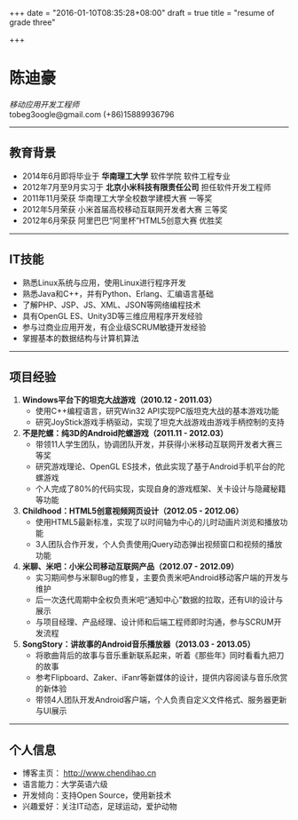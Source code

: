 +++
date = "2016-01-10T08:35:28+08:00"
draft = true
title = "resume of grade three"

+++



<h1>陈迪豪</h1>
<p> <em>移动应用开发工程师</em><br> tobeg3oogle@gmail.com    (+86)15889936796   


</p>
<hr>
<h2>教育背景</h2>
<ul>
<li>2014年6月即将毕业于 <strong>华南理工大学</strong> 软件学院 软件工程专业</li>
<li>2012年7月至9月实习于 <strong>北京小米科技有限责任公司</strong> 担任软件开发工程师</li>
<li>2011年11月荣获 华南理工大学全校数学建模大赛 一等奖</li>
<li>2012年5月荣获 小米首届高校移动互联网开发者大赛 三等奖</li>
<li>2012年6月荣获 阿里巴巴“阿里杯”HTML5创意大赛 优胜奖</li>
</ul>
<hr>
<h2>IT技能</h2>
<ul>
<li>熟悉Linux系统与应用，使用Linux进行程序开发</li>
<li>熟悉Java和C++，并有Python、Erlang、汇编语言基础</li>
<li>了解PHP、JSP、JS、XML、JSON等网络编程技术</li>
<li>具有OpenGL ES、Unity3D等三维应用程序开发经验</li>
<li>参与过商业应用开发，有企业级SCRUM敏捷开发经验</li>
<li>掌握基本的数据结构与计算机算法</li>
</ul>
<hr>
<h2>项目经验</h2>
<ol>
<li><strong>Windows平台下的坦克大战游戏（2010.12 - 2011.03）</strong><ul>
<li>使用C++编程语言，研究Win32 API实现PC版坦克大战的基本游戏功能   </li>
<li>研究JoyStick游戏手柄驱动，实现了坦克大战游戏由游戏手柄控制的支持</li>
</ul>
</li>
<li><strong>不是陀螺：纯3D的Android陀螺游戏（2011.11 - 2012.03）</strong><ul>
<li>带领11人学生团队，协调团队开发，并获得小米移动互联网开发者大赛三等奖</li>
<li>研究游戏理论、OpenGL ES技术，依此实现了基于Android手机平台的陀螺游戏</li>
<li>个人完成了80%的代码实现，实现自身的游戏框架、关卡设计与隐藏秘籍等功能</li>
</ul>
</li>
<li><strong>Childhood：HTML5创意视频网页设计（2012.05 - 2012.06）</strong><ul>
<li>使用HTML5最新标准，实现了以时间轴为中心的儿时动画片浏览和播放功能</li>
<li>3人团队合作开发，个人负责使用jQuery动态弹出视频窗口和视频的播放功能</li>
</ul>
</li>
<li><strong>米聊、米吧：小米公司移动互联网产品（2012.07 - 2012.09）</strong><ul>
<li>实习期间参与米聊Bug的修复，主要负责米吧Android移动客户端的开发与维护</li>
<li>后一次迭代周期中全权负责米吧“通知中心”数据的拉取，还有UI的设计与展示</li>
<li>与项目经理、产品经理、设计师和后端工程师即时沟通，参与SCRUM开发流程</li>
</ul>
</li>
<li><strong>SongStory：讲故事的Android音乐播放器（2013.03 - 2013.05）</strong><ul>
<li>将歌曲背后的故事与音乐重新联系起来，听着《那些年》同时看看九把刀的故事</li>
<li>参考Flipboard、Zaker、iFanr等新媒体的设计，提供内容阅读与音乐欣赏的新体验</li>
<li>带领4人团队开发Android客户端，个人负责自定义文件格式、服务器更新与UI展示</li>
</ul>
</li>
</ol>
<hr>
<h2>个人信息</h2>
<ul>
<li>博客主页： <a href="http://www.chendihao.cn">http://www.chendihao.cn</a> </li>
<li>语言能力：大学英语六级</li>
<li>开发倾向：支持Open Source，使用新技术</li>
<li>兴趣爱好：关注IT动态，足球运动，爱护动物</li>
</ul>

